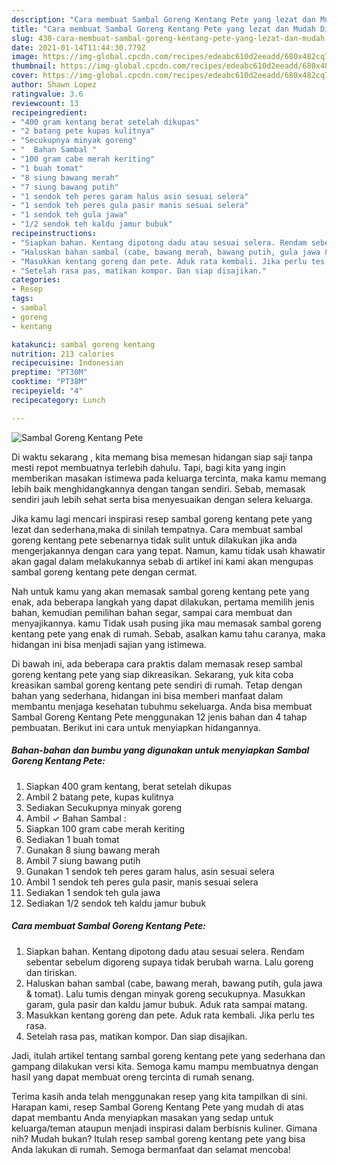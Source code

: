 ```yaml
---
description: "Cara membuat Sambal Goreng Kentang Pete yang lezat dan Mudah Dibuat"
title: "Cara membuat Sambal Goreng Kentang Pete yang lezat dan Mudah Dibuat"
slug: 430-cara-membuat-sambal-goreng-kentang-pete-yang-lezat-dan-mudah-dibuat
date: 2021-01-14T11:44:30.779Z
image: https://img-global.cpcdn.com/recipes/edeabc610d2eeadd/680x482cq70/sambal-goreng-kentang-pete-foto-resep-utama.jpg
thumbnail: https://img-global.cpcdn.com/recipes/edeabc610d2eeadd/680x482cq70/sambal-goreng-kentang-pete-foto-resep-utama.jpg
cover: https://img-global.cpcdn.com/recipes/edeabc610d2eeadd/680x482cq70/sambal-goreng-kentang-pete-foto-resep-utama.jpg
author: Shawn Lopez
ratingvalue: 3.6
reviewcount: 13
recipeingredient:
- "400 gram kentang berat setelah dikupas"
- "2 batang pete kupas kulitnya"
- "Secukupnya minyak goreng"
- "  Bahan Sambal "
- "100 gram cabe merah keriting"
- "1 buah tomat"
- "8 siung bawang merah"
- "7 siung bawang putih"
- "1 sendok teh peres garam halus asin sesuai selera"
- "1 sendok teh peres gula pasir manis sesuai selera"
- "1 sendok teh gula jawa"
- "1/2 sendok teh kaldu jamur bubuk"
recipeinstructions:
- "Siapkan bahan. Kentang dipotong dadu atau sesuai selera. Rendam sebentar sebelum digoreng supaya tidak berubah warna. Lalu goreng dan tiriskan."
- "Haluskan bahan sambal (cabe, bawang merah, bawang putih, gula jawa &amp; tomat). Lalu tumis dengan minyak goreng secukupnya. Masukkan garam, gula pasir dan kaldu jamur bubuk. Aduk rata sampai matang."
- "Masukkan kentang goreng dan pete. Aduk rata kembali. Jika perlu tes rasa."
- "Setelah rasa pas, matikan kompor. Dan siap disajikan."
categories:
- Resep
tags:
- sambal
- goreng
- kentang

katakunci: sambal goreng kentang 
nutrition: 213 calories
recipecuisine: Indonesian
preptime: "PT30M"
cooktime: "PT38M"
recipeyield: "4"
recipecategory: Lunch

---
```



![Sambal Goreng Kentang Pete](https://img-global.cpcdn.com/recipes/edeabc610d2eeadd/680x482cq70/sambal-goreng-kentang-pete-foto-resep-utama.jpg)

Di waktu  sekarang , kita memang bisa memesan hidangan siap saji tanpa mesti repot membuatnya terlebih dahulu. Tapi, bagi kita yang ingin memberikan masakan istimewa pada keluarga tercinta, maka kamu memang lebih baik menghidangkannya dengan tangan sendiri. Sebab, memasak sendiri jauh lebih sehat serta bisa menyesuaikan dengan selera keluarga.

Jika kamu lagi mencari inspirasi resep sambal goreng kentang pete yang lezat dan sederhana,maka di sinilah tempatnya. Cara membuat sambal goreng kentang pete  sebenarnya tidak sulit untuk dilakukan jika anda mengerjakannya dengan cara yang tepat. Namun, kamu tidak usah khawatir akan gagal dalam melakukannya 
sebab di artikel ini kami akan mengupas sambal goreng kentang pete dengan cermat.  



Nah untuk kamu yang akan memasak sambal goreng kentang pete yang enak, ada beberapa langkah yang dapat dilakukan, pertama memilih jenis bahan, kemudian pemilihan bahan segar, sampai cara membuat dan menyajikannya. kamu Tidak usah pusing jika mau memasak sambal goreng kentang pete yang enak di rumah. Sebab, asalkan kamu  tahu caranya, maka hidangan ini bisa menjadi sajian yang istimewa.

Di bawah ini, ada beberapa cara praktis  dalam memasak resep sambal goreng kentang pete yang siap dikreasikan. Sekarang, yuk kita coba kreasikan sambal goreng kentang pete sendiri di rumah. Tetap dengan bahan yang sederhana, hidangan ini bisa memberi manfaat dalam membantu menjaga kesehatan tubuhmu sekeluarga. Anda bisa membuat Sambal Goreng Kentang Pete menggunakan 12 jenis bahan dan 4 tahap pembuatan. Berikut ini cara untuk menyiapkan hidangannya.

<!--inarticleads1-->

##### Bahan-bahan dan bumbu yang digunakan untuk menyiapkan Sambal Goreng Kentang Pete:

1. Siapkan 400 gram kentang, berat setelah dikupas
1. Ambil 2 batang pete, kupas kulitnya
1. Sediakan Secukupnya minyak goreng
1. Ambil  ✓ Bahan Sambal :
1. Siapkan 100 gram cabe merah keriting
1. Sediakan 1 buah tomat
1. Gunakan 8 siung bawang merah
1. Ambil 7 siung bawang putih
1. Gunakan 1 sendok teh peres garam halus, asin sesuai selera
1. Ambil 1 sendok teh peres gula pasir, manis sesuai selera
1. Sediakan 1 sendok teh gula jawa
1. Sediakan 1/2 sendok teh kaldu jamur bubuk




<!--inarticleads2-->

##### Cara membuat Sambal Goreng Kentang Pete:

1. Siapkan bahan. Kentang dipotong dadu atau sesuai selera. Rendam sebentar sebelum digoreng supaya tidak berubah warna. Lalu goreng dan tiriskan.
1. Haluskan bahan sambal (cabe, bawang merah, bawang putih, gula jawa &amp; tomat). Lalu tumis dengan minyak goreng secukupnya. Masukkan garam, gula pasir dan kaldu jamur bubuk. Aduk rata sampai matang.
1. Masukkan kentang goreng dan pete. Aduk rata kembali. Jika perlu tes rasa.
1. Setelah rasa pas, matikan kompor. Dan siap disajikan.




Jadi, itulah artikel tentang  sambal goreng kentang pete  yang sederhana dan gampang dilakukan versi kita. Semoga kamu mampu membuatnya dengan hasil yang dapat membuat oreng tercinta di rumah senang. 

Terima kasih anda telah menggunakan resep yang kita tampilkan di sini. Harapan kami, resep  Sambal Goreng Kentang Pete yang mudah di atas dapat membantu Anda menyiapkan masakan yang sedap untuk keluarga/teman ataupun menjadi inspirasi dalam berbisnis kuliner. Gimana nih? Mudah bukan? Itulah resep sambal goreng kentang pete yang bisa Anda lakukan di rumah. Semoga bermanfaat dan selamat mencoba!

